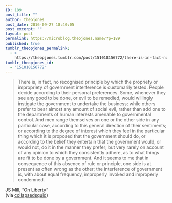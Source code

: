 ```yaml
---
ID: 189
post_title: ""
author: theojones
post_date: 2016-09-27 18:40:05
post_excerpt: ""
layout: post
permalink: https://microblog.theojones.name/?p=189
published: true
tumblr_theopjones_permalink:
  - >
    https://theopjones.tumblr.com/post/151018156772/there-is-in-fact-no-recognised-principle-by
tumblr_theopjones_id:
  - "151018156772"
---
```

<blockquote>There is, in fact, no recognised principle by which the propriety or impropriety of government interference is customarily tested. People decide according to their personal preferences. Some, whenever they see any good to be done, or evil to be remedied, would willingly instigate the government to undertake the business; while others prefer to bear almost any amount of social evil, rather than add one to the departments of human interests amenable to governmental control. And men range themselves on one or the other side in any particular case, according to this general direction of their sentiments; or according to the degree of interest which they feel in the particular thing which it is proposed that the government should do, or according to the belief they entertain that the government would, or would not, do it in the manner they prefer; but very rarely on account of any opinion to which they consistently adhere, as to what things are fit to be done by a government. And it seems to me that in consequence of this absence of rule or principle, one side is at present as often wrong as the other; the interference of government is, with about equal frequency, improperly invoked and improperly condemned.</blockquote>

<div class='attribution'>JS Mill, “On Liberty“<br /> (via <a href="https://collapsedsquid.tumblr.com/" class="tumblr_blog">collapsedsquid</a>)</div>